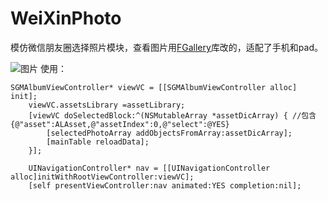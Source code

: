 # WeiXinPhoto
模仿微信朋友圈选择照片模块，查看图片用[FGallery](https://github.com/gdavis/FGallery-iPhone)库改的，适配了手机和pad。

![图片](https://github.com/AndyFightting/WeiXinPhoto/blob/master/WeiXinPhoto/sample.png)
使用：
```
SGMAlbumViewController* viewVC = [[SGMAlbumViewController alloc] init];
    viewVC.assetsLibrary =assetLibrary;
    [viewVC doSelectedBlock:^(NSMutableArray *assetDicArray) { //包含 {@"asset":ALAsset,@"assetIndex":0,@"select":@YES}
        [selectedPhotoArray addObjectsFromArray:assetDicArray];
        [mainTable reloadData];
    }];
    
    UINavigationController* nav = [[UINavigationController alloc]initWithRootViewController:viewVC];
    [self presentViewController:nav animated:YES completion:nil];
